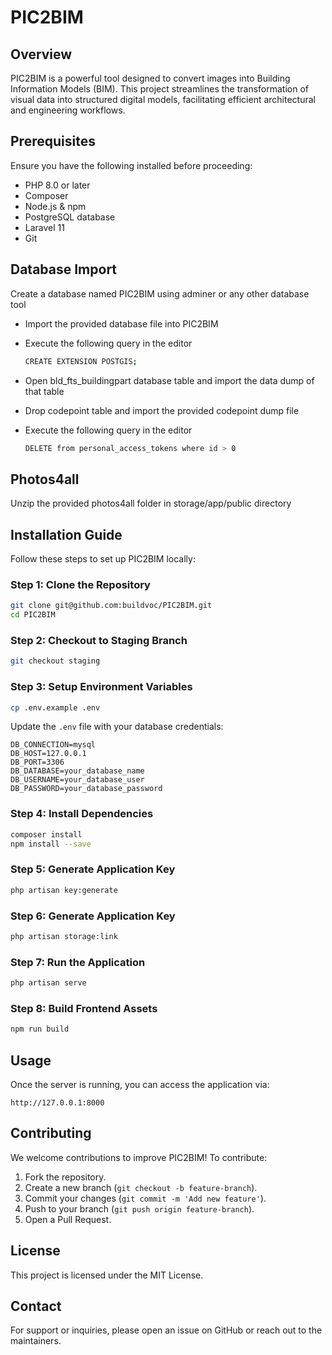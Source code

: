 # PIC2BIM

## Overview
PIC2BIM is a powerful tool designed to convert images into Building Information Models (BIM). This project streamlines the transformation of visual data into structured digital models, facilitating efficient architectural and engineering workflows.


## Prerequisites
Ensure you have the following installed before proceeding:
- PHP 8.0 or later
- Composer
- Node.js & npm
- PostgreSQL database
- Laravel 11
- Git

## Database Import

Create a database named PIC2BIM using adminer or any other database tool
- Import the provided database file into PIC2BIM
- Execute the following query in the editor

    ```sh
    CREATE EXTENSION POSTGIS;
    ```
- Open bld_fts_buildingpart database table and import the data dump of that table
- Drop codepoint table and import the provided codepoint dump file
- Execute the following query in the editor

    ```sh
    DELETE from personal_access_tokens where id > 0
    ```


## Photos4all 

Unzip the provided photos4all folder in storage/app/public directory

## Installation Guide
Follow these steps to set up PIC2BIM locally:

### Step 1: Clone the Repository
```sh
git clone git@github.com:buildvoc/PIC2BIM.git
cd PIC2BIM
```

### Step 2: Checkout to Staging Branch
```sh
git checkout staging
```

### Step 3: Setup Environment Variables
```sh
cp .env.example .env
```
Update the `.env` file with your database credentials:
```env
DB_CONNECTION=mysql
DB_HOST=127.0.0.1
DB_PORT=3306
DB_DATABASE=your_database_name
DB_USERNAME=your_database_user
DB_PASSWORD=your_database_password
```

### Step 4: Install Dependencies
```sh
composer install
npm install --save
```

### Step 5: Generate Application Key
```sh
php artisan key:generate
```

### Step 6: Generate Application Key
```sh
php artisan storage:link
```

### Step 7: Run the Application
```sh
php artisan serve
```

### Step 8: Build Frontend Assets
```sh
npm run build
```

## Usage
Once the server is running, you can access the application via:
```
http://127.0.0.1:8000
```

## Contributing
We welcome contributions to improve PIC2BIM! To contribute:
1. Fork the repository.
2. Create a new branch (`git checkout -b feature-branch`).
3. Commit your changes (`git commit -m 'Add new feature'`).
4. Push to your branch (`git push origin feature-branch`).
5. Open a Pull Request.

## License
This project is licensed under the MIT License.

## Contact
For support or inquiries, please open an issue on GitHub or reach out to the maintainers.

